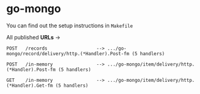 # go-mongo

You can find out the setup instructions in `Makefile`

All published **URLs** ->

`POST   /records                  --> .../go-mongo/record/delivery/http.(*Handler).Post-fm (5 handlers)`

`POST   /in-memory                --> .../go-mongo/item/delivery/http.(*Handler).Post-fm (5 handlers)`

`GET    /in-memory                --> .../go-mongo/item/delivery/http.(*Handler).Get-fm (5 handlers)`